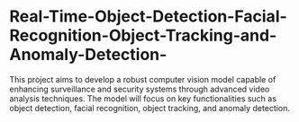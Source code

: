 # Real-Time-Object-Detection-Facial-Recognition-Object-Tracking-and-Anomaly-Detection-
This project aims to develop a robust computer vision model capable of enhancing surveillance and security systems through advanced video analysis techniques. The model will focus on key functionalities such as object detection, facial recognition, object tracking, and anomaly detection.
